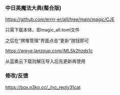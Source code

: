 ### 中日英魔法大典(整合版)

https://github.com/errrr-er/alll/tree/main/magic/CJE

只需下载本体、即magic_all.toml文件

之后在“牌堆管理”界面点击“更新”按钮即可

https://wwye.lanzoup.com/iMLSk2hzds1c

从蓝奏云下载则解压导入后先更新再使用

### 修改/反馈

https://box.n3ko.cc/_/no_reply31cat
